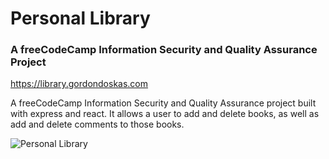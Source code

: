 # Personal Library

### A freeCodeCamp Information Security and Quality Assurance Project

<https://library.gordondoskas.com>

A freeCodeCamp Information Security and Quality Assurance project built with express and react. It allows a user to add and delete books, as well as add and delete comments to those books.

![Personal Library](https://portfolio.gordondoskas.com/img/library.png)

